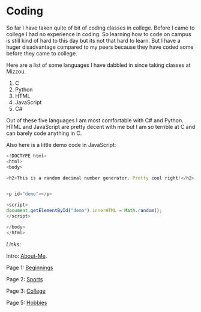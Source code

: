 # Coding

So far I have taken quite of bit of coding classes in college. Before I came to college I had no experience in coding. So learning how to code on campus is still kind of hard to this day but its not that hard to learn. But I have a huger disadvantage compared to my peers because they have coded some before they came to college. 

Here are a list of some languages I have dabbled in since taking classes at Mizzou. 

1) C
2) Python
3) HTML
4) JavaScript
5) C#

Out of these five languages I am most comfortable with C# and Python. HTML and JavaScript are pretty decent with me but I am so terrible at C and can barely code anything in C. 


Also here is a little demo code in JavaScript:

``` javascript
<!DOCTYPE html>
<html>
<body>

<h2>This is a random decimal number generator. Pretty cool right!</h2>


<p id="demo"></p>

<script>
document.getElementById("demo").innerHTML = Math.random();
</script>

</body>
</html>
```


_Links:_

Intro: [About-Me](README.md). 

Page 1: [Beginnings](Beginnings.md)

Page 2: [Sports](Sports.md) 

Page 3: [College](College.md)

Page 5: [Hobbies](Hobbies.md)





